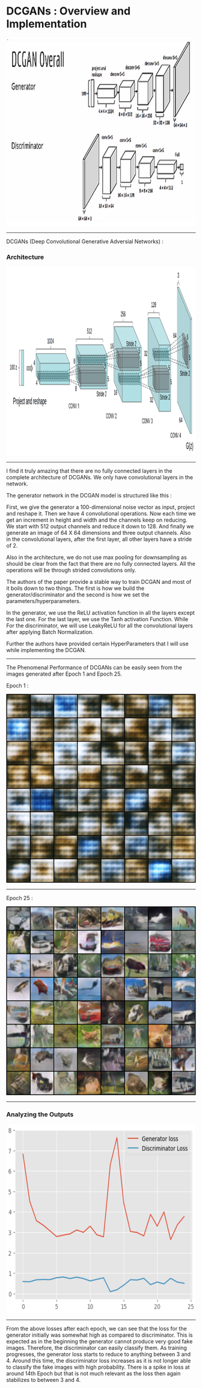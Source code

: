 # DCGANs : Overview and Implementation

<img src="./assets/first.png" alt="DCGANs overall" height=500 width=700>
<hr>

DCGANs (Deep Convolutional Generative Adversial Networks) : 

### Architecture

<img src="./assets/second.png" alt="DCGANs overall" height=500 width=700>
<hr>

I find it truly amazing that there are no fully connected layers in the complete architecture of DCGANs. We only have convolutional layers in the network. 

The generator network in the DCGAN model is structured like this : 

First, we give the generator a 100-dimensional noise vector as input, project and reshape it. Then we have 4 convolutional operations. Now each time we get an increment in height and width and the channels keep on reducing. We start with 512 output channels and reduce it down to 128. And finally we generate an image of 64 X 64 dimensions and three output channels. Also in the convolutional layers, after the first layer, all other layers have a stride of 2. 

Also in the architecture, we do not use max pooling for downsampling as should be clear from the fact that there are no fully connected layers. All the operations will be through strided convolutions only. 

The authors of the paper provide a stable way to train DCGAN and most of it boils down to two things. The first is how we build the generator/discriminator and the second is how we set the parameters/hyperparameters. 

In the generator, we use the ReLU activation function in all the layers except the last one. For the last layer, we use the Tanh activation Function. While For the discriminator, we will use LeakyReLU for all the convolutional layers after applying Batch Normalization. 

Further the authors have provided certain HyperParameters that I will use while implementing the DCGAN.

<hr>

The Phenomenal Performance of DCGANs can be easily seen from the images generated after Epoch 1 and Epoch 25. 

Epoch 1 : 

<img src="./assets/third.png" alt="DCGANs overall" height=500 width=700>
<hr>

Epoch 25 : 

<img src="./assets/fourth.png" alt="DCGANs overall" height=500 width=700>
<hr>

### Analyzing the Outputs

<img src="./assets/fifth.png" alt="DCGANs overall" height=500 width=700>
<hr>

From the above losses after each epoch, we can see that the loss for the generator initially was somewhat high as compared to discriminator. This is expected as in the beginning the generator cannot produce very good fake images. Therefore, the discriminator can easily classify them. As training progresses, the generator loss starts to reduce to anything between 3 and 4. Around this time, the discriminator loss increases as it is not longer able to classify the fake images with high probability. There is a spike in loss at around 14th Epoch but that is not much relevant as the loss then again stabilizes to between 3 and 4. 